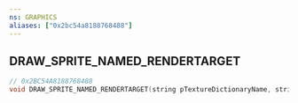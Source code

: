 ```yaml
---
ns: GRAPHICS
aliases: ["0x2bc54a8188768488"]
---
```

## DRAW_SPRITE_NAMED_RENDERTARGET

```c
// 0x2BC54A8188768488
void DRAW_SPRITE_NAMED_RENDERTARGET(string pTextureDictionaryName, string pTextureName, float CentreX, float CentreY, float Width, float Height, float Rotation, int R, int G, int B, int A, bool UseNearest);
```
